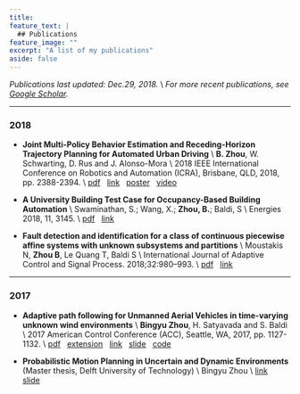 ```yaml
---
title: 
feature_text: |
  ## Publications
feature_image: ""
excerpt: "A list of my publications"
aside: false
---
```


*Publications last updated: Dec.29, 2018.* \\
*For more recent publications, see [Google Scholar](https://scholar.google.com/citations?user=6fjxG2MAAAAJ&hl=en).*

---
### 2018

- **Joint Multi-Policy Behavior Estimation and Receding-Horizon Trajectory Planning for Automated Urban Driving** \\
**B. Zhou**, W. Schwarting, D. Rus and J. Alonso-Mora \\
2018 IEEE International Conference on Robotics and Automation (ICRA), Brisbane, QLD, 2018, pp. 2388-2394. \\
<span style="color:green" class="fas fa-file-pdf"></span> [pdf](2018-icra.pdf) &nbsp; 
<span style="color:green" class="fas fa-link"></span> [link](https://ieeexplore.ieee.org/abstract/document/8461138) &nbsp; 
<span style="color:green" class="fas fa-palette"></span> [poster](2018-icra-poster.pdf) &nbsp; 
<span style="color:green" class="fas fa-video"></span> [video](https://www.youtube.com/watch?v=45BP9QlbPh8&t=3s) &nbsp; 

- **A University Building Test Case for Occupancy-Based Building Automation** \\
Swaminathan, S.; Wang, X.; **Zhou, B.**; Baldi, S \\
Energies 2018, 11, 3145. \\
<span style="color:green" class="fas fa-file-pdf"></span> [pdf](2018-energies.pdf) &nbsp; 
<span style="color:green" class="fas fa-link"></span> [link](https://www.mdpi.com/1996-1073/11/11/3145) &nbsp; 

- **Fault detection and identification for a class of continuous piecewise affine systems with unknown subsystems and partitions** \\
Moustakis N, **Zhou B**, Le Quang T, Baldi S \\
International Journal of Adaptive Control and Signal Process. 2018;32:980–993. \\
<span style="color:green" class="fas fa-file-pdf"></span> [pdf](2018-IJACSP.pdf) &nbsp; 
<span style="color:green" class="fas fa-link"></span> [link](https://onlinelibrary.wiley.com/doi/full/10.1002/acs.2881) &nbsp; 

---
### 2017

- **Adaptive path following for Unmanned Aerial Vehicles in time-varying unknown wind environments** \\
**Bingyu Zhou**, H. Satyavada and S. Baldi \\
2017 American Control Conference (ACC), Seattle, WA, 2017, pp. 1127-1132. \\
<span style="color:green" class="fas fa-file-pdf"></span> [pdf](2017-ACC.pdf) &nbsp; 
<span style="color:green" class="fas fa-file-pdf"></span> [extension](pubs/2017-ACC-extension.pdf) &nbsp; 
<span style="color:green" class="fas fa-link"></span> [link](https://ieeexplore.ieee.org/abstract/document/7963104) &nbsp; 
<span style="color:green" class="fas fa-file-powerpoint"></span> [slide](2017-ACC-slide.pdf) &nbsp; 
<span style="color:green" class="fas fa-file-code"></span> [code](https://github.com/BingyuZhou/UAV-path-following-under-time-varying-wind)

- **Probabilistic Motion Planning in Uncertain and Dynamic Environments** (Master thesis, Delft University of Technology) \\
Bingyu Zhou \\
<span style="color:green" class="fas fa-link"></span> [link](https://repository.tudelft.nl/islandora/object/uuid%3Af491f7d8-a2f5-4f89-b4b7-86ac6b64546b) &nbsp; 
<span style="color:green" class="fas fa-file-powerpoint"></span> [slide](master-defense.pdf)


